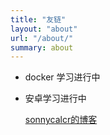 ```yaml
---
title: "友链"
layout: "about"
url: "/about/"
summary: about
---
```


- docker 学习进行中
- 安卓学习进行中


  [sonnycalcr的博客](https://sonnycalcr.github.io)